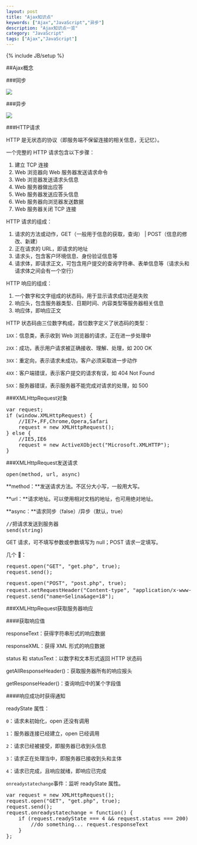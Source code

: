 ```yaml
---
layout: post
title: "Ajax知识点"
keywords: ["Ajax","JavaScript","异步"]
description: "Ajax知识点一览"
category: "JavaScript"
tags: ["Ajax","JavaScript"]
---
```

{% include JB/setup %}

##Ajax概念

###同步

![](http://cdn.saymagic.cn/o_1ar5cmgh31ofl58ep9nnqvnf39.jpg)

###异步

![](http://cdn.saymagic.cn/o_1ar5cnifc1icuhu81ulqs5l19goj.jpg)

###HTTP请求

HTTP 是无状态的协议（即服务端不保留连接的相关信息，无记忆）。

一个完整的 HTTP 请求包含以下步骤：

1. 建立 TCP 连接
2. Web 浏览器向 Web 服务器发送请求命令
3. Web 浏览器发送请求头信息
4. Web 服务器做出应答
5. Web 服务器发送应答头信息
6. Web 服务器向浏览器发送数据
7. Web 服务器关闭 TCP 连接

HTTP 请求的组成：

1. 请求的方法或动作，GET（一般用于信息的获取，查询） | POST（信息的修改、新建）
2. 正在请求的 URL，即请求的地址
3. 请求头，包含客户环境信息、身份验证信息等
4. 请求体，即请求正文，可包含用户提交的查询字符串、表单信息等（请求头和请求体之间会有一个空行）

HTTP 响应的组成：

1. 一个数字和文字组成的状态码，用于显示请求成功还是失败
2. 响应头，包含服务器类型、日期时间、内容类型等服务器相关信息
3. 响应体，即响应正文

HTTP 状态码由三位数字构成，首位数字定义了状态码的类型：

`1XX`：信息类，表示收到 Web 浏览器的请求，正在进一步处理中

`2XX`：成功，表示用户请求被正确接收、理解、处理，如 200 OK

`3XX`：重定向，表示请求未成功，客户必须采取进一步动作

`4XX`：客户端错误，表示客户提交的请求有误，如 404 Not Found

`5XX`：服务器错误，表示服务器不能完成对请求的处理，如 500

###XMLHttpRequest对象

<pre>
var request;
if (window.XMLHttpRequest) {
    //IE7+,FF,Chrome,Opera,Safari
    request = new XMLHttpRequest();
} else {
    //IE5,IE6
    request = new ActiveXObject("Microsoft.XMLHTTP");
}
</pre>

###XMLHttpRequest发送请求

<pre>
open(method, url, async)
</pre>

**method：**发送请求方法。不区分大小写，一般用大写。

**url：**请求地址。可以使用相对文档的地址，也可用绝对地址。

**async：**请求同步（false）/异步（默认，true）

<pre>
//把请求发送到服务器
send(string)
</pre>

GET 请求，可不填写参数或参数填写为 null；POST 请求一定填写。

几个 🌰：

<pre>
request.open("GET", "get.php", true);
request.send();
</pre>
<pre>
request.open("POST", "post.php", true);
request.setRequestHeader("Content-type", "application/x-www-form-urlencoded"); //位置不能变
request.send("name=Selina&age=18");
</pre>

###XMLHttpRequest获取服务器响应

####获取响应值

responseText：获得字符串形式的响应数据

responseXML：获得 XML 形式的响应数据

status 和 statusText：以数字和文本形式返回 HTTP 状态码

getAllResponseHeader()：获取服务器所有的响应报头

getResponseHeader()：查询响应中的某个字段值

####响应成功时获得通知

readyState 属性：

`0`：请求未初始化，open 还没有调用

`1`：服务器连接已经建立，open 已经调用

`2`：请求已经被接受，即服务器已收到头信息

`3`：请求正在处理当中，即服务器已接收到头和主体

`4`：请求已完成，且响应就绪，即响应已完成

`onreadystatechange`事件：监听 readyState 属性。

<pre>
var request = new XMLHttpRequest();
request.open("GET", "get.php", true);
request.send();
request.onreadystatechange = function() {
    if (request.readyState === 4 && request.status === 200) {
        //do something... request.responseText
    }
};
</pre>
